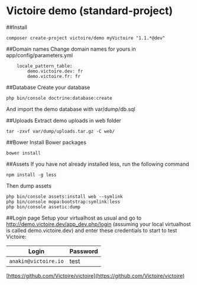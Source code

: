 # Victoire demo (standard-project)

##Install

```
composer create-project victoire/demo myVictoire "1.1.*@dev"
```

##Domain names
Change domain names for yours in app/config/parameters.yml
```
    locale_pattern_table:
        demo.victoire.dev: fr
        demo.victoire.fr: fr
```

##Database
Create your database
```
php bin/console doctrine:database:create
```
And import the demo database with var/dump/db.sql

##Uploads
Extract demo uploads in web folder
```
tar -zxvf var/dump/uploads.tar.gz -C web/
```

##Bower
Install Bower packages
```
bower install
```

##Assets
If you have not already installed less, run the following command
```
npm install -g less
```

Then dump assets
```
php bin/console assets:install web --symlink
php bin/console mopa:bootstrap:symlink:less
php bin/console assetic:dump
```

##Login page
Setup your virtualhost as usual and go to http://demo.victoire.dev/app_dev.php/login (assuming your local virtualhost is called demo.victoire.dev) and enter these credentials to start to test Victoire:

|Login|Password|
|-----|--------|
|`anakin@victoire.io`|test|

[https://github.com/Victoire/victoire](https://github.com/Victoire/victoire)
